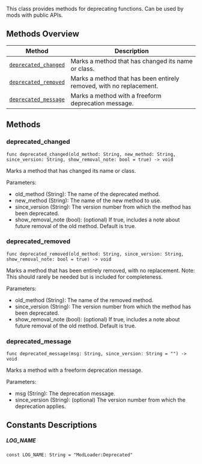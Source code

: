 
This class provides methods for deprecating functions. Can be used by mods with public APIs.

## Methods Overview
| Method                                      | Description                                                         |
|---------------------------------------------|---------------------------------------------------------------------|
| [`deprecated_changed`](#deprecated_changed) | Marks a method that has changed its name or class.                  |
| [`deprecated_removed`](#deprecated_removed) | Marks a method that has been entirely removed, with no replacement. |
| [`deprecated_message`](#deprecated_message) | Marks a method with a freeform deprecation message.                 |

## Methods
### deprecated_changed
```gdscript
func deprecated_changed(old_method: String, new_method: String, since_version: String, show_removal_note: bool = true) -> void
```
Marks a method that has changed its name or class.

Parameters:
- old_method (String): The name of the deprecated method.
- new_method (String): The name of the new method to use.
- since_version (String): The version number from which the method has been deprecated.
- show_removal_note (bool): (optional) If true, includes a note about future removal of the old method. Default is true.


### deprecated_removed
```gdscript
func deprecated_removed(old_method: String, since_version: String, show_removal_note: bool = true) -> void
```
Marks a method that has been entirely removed, with no replacement. Note: This should rarely be needed but is included for completeness.

Parameters:
- old_method (String): The name of the removed method.
- since_version (String): The version number from which the method has been deprecated.
- show_removal_note (bool): (optional) If true, includes a note about future removal of the old method. Default is true.


### deprecated_message
```gdscript
func deprecated_message(msg: String, since_version: String = "") -> void
```
Marks a method with a freeform deprecation message.

Parameters:
- msg (String): The deprecation message.
- since_version (String): (optional) The version number from which the deprecation applies.


## Constants Descriptions
##### LOG_NAME
```gdscript
const LOG_NAME: String = "ModLoader:Deprecated"
```